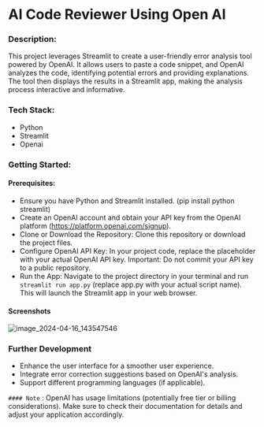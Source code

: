 # AI Code Reviewer Using Open AI
### Description:
This project leverages Streamlit to create a user-friendly error analysis tool powered by OpenAI. It allows users to paste a code snippet, and OpenAI analyzes the code, identifying potential errors and providing explanations. The tool then displays the results in a Streamlit app, making the analysis process interactive and informative.

### Tech Stack:
- Python
- Streamlit
- Openai

### Getting Started:
#### Prerequisites:
- Ensure you have Python and Streamlit installed. (pip install python streamlit)
- Create an OpenAI account and obtain your API key from the OpenAI platform (https://platform.openai.com/signup).
- Clone or Download the Repository: Clone this repository or download the project files.
- Configure OpenAI API Key: In your project code, replace the placeholder with your actual OpenAI API key. Important: Do not commit your API key to a public repository.
- Run the App: Navigate to the project directory in your terminal and run ```streamlit run app.py``` (replace app.py with your actual script name). This will launch the Streamlit app in your web browser.

#### Screenshots
![image_2024-04-16_143547546](https://github.com/vjabhi000985/ai-code-reviewer/assets/46738718/35f11e4b-15ff-4b18-a30b-a46a34169a07)

### Further Development
- Enhance the user interface for a smoother user experience.
- Integrate error correction suggestions based on OpenAI's analysis.
- Support different programming languages (if applicable).

`#### Note` : OpenAI has usage limitations (potentially free tier or billing considerations). Make sure to check their documentation for details and adjust your application accordingly.
